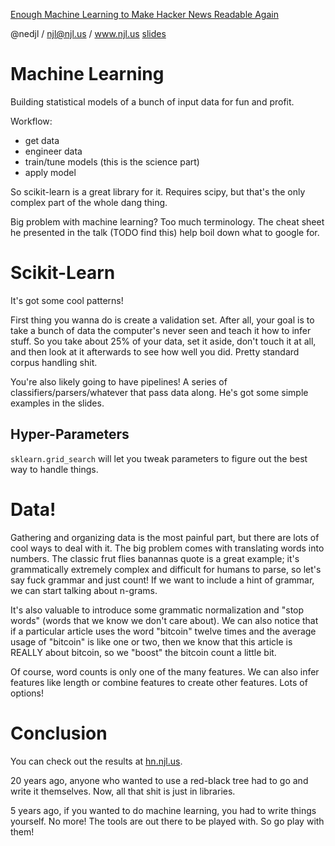 [Enough Machine Learning to Make Hacker News Readable Again](https://us.pycon.org/2014/schedule/presentation/163/)

@nedjl / njl@njl.us / www.njl.us
[slides](http://www.njl.us/talks/enough_machine_learning)

Machine Learning
================

Building statistical models of a bunch of input data for fun and profit.

Workflow:
- get data
- engineer data
- train/tune models (this is the science part)
- apply model

So scikit-learn is a great library for it. Requires scipy, but that's
the only complex part of the whole dang thing.

Big problem with machine learning? Too much terminology. The cheat sheet
he presented in the talk (TODO find this) help boil down what to google
for.

Scikit-Learn
============

It's got some cool patterns!

First thing you wanna do is create a validation set. After all, your
goal is to take a bunch of data the computer's never seen and teach it
how to infer stuff. So you take about 25% of your data, set it aside,
don't touch it at all, and then look at it afterwards to see how well
you did. Pretty standard corpus handling shit.

You're also likely going to have pipelines! A series of
classifiers/parsers/whatever that pass data along. He's got some simple
examples in the slides.

Hyper-Parameters
----------------
 
`sklearn.grid_search` will let you tweak parameters to figure out the
best way to handle things.

Data!
=====

Gathering and organizing data is the most painful part, but there are
lots of cool ways to deal with it. The big problem comes with
translating words into numbers. The classic frut flies banannas quote is
a great example; it's grammatically extremely complex and difficult for
humans to parse, so let's say fuck grammar and just count! If we want to
include a hint of grammar, we can start talking about n-grams.

It's also valuable to introduce some grammatic normalization and "stop words"
(words that we know we don't care about). We can also notice that if a
particular article uses the word "bitcoin" twelve times and the average
usage of "bitcoin" is like one or two, then we know that this article is
REALLY about bitcoin, so we "boost" the bitcoin count a little bit.

Of course, word counts is only one of the many features. We can also
infer features like length or combine features to create other features.
Lots of options!

Conclusion
==========

You can check out the results at [hn.njl.us](http://hn.njl.us/).

20 years ago, anyone who wanted to use a red-black tree had to go and
write it themselves. Now, all that shit is just in libraries.

5 years ago, if you wanted to do machine learning, you had to write
things yourself. No more! The tools are out there to be played with. So
go play with them!

